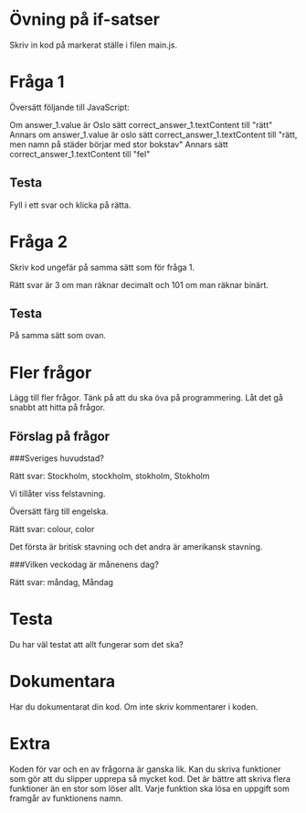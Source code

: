 Övning på if-satser
====================

Skriv in kod på markerat ställe i filen main.js.

Fråga 1
======
Översätt följande till JavaScript:

  Om answer_1.value är Oslo
    sätt correct_answer_1.textContent till "rätt"
  Annars om answer_1.value är oslo
    sätt correct_answer_1.textContent till "rätt, men namn på städer börjar med stor bokstav"
  Annars
    sätt correct_answer_1.textContent till "fel"

Testa
--------
Fyll i ett svar och klicka på rätta.


Fråga 2
=========
Skriv kod ungefär på samma sätt som för fråga 1.

Rätt svar är 3 om man räknar decimalt och 101 om man räknar binärt.

Testa
-------
På samma sätt som ovan.

Fler frågor
===========
Lägg till fler frågor. Tänk på att du ska öva på programmering. Låt det gå snabbt att hitta på frågor.

Förslag på frågor
------------

###Sveriges huvudstad?

Rätt svar: Stockholm, stockholm, stokholm, Stokholm

Vi tillåter viss felstavning.

Översätt färg till engelska.

Rätt svar: colour, color

Det första är britisk stavning och det andra är amerikansk stavning.

###Vilken veckodag är månenens dag?

Rätt svar: måndag, Måndag

Testa
=========
Du har väl testat att allt fungerar som det ska?

Dokumentara
==========
Har du dokumentarat din kod. Om inte skriv kommentarer i koden.

Extra
========
Koden för var och en av frågorna är ganska lik.
Kan du skriva funktioner som gör att du slipper upprepa så mycket kod.
Det är bättre att skriva flera funktioner än en stor som löser allt.
Varje funktion ska lösa en uppgift som framgår av funktionens namn.